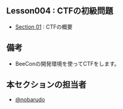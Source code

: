 Lesson004 : CTFの初級問題
---

- [Section 01](./section01.md) : CTFの概要


備考
---
- BeeConの開発環境を使ってCTFをします。

本セクションの担当者
---
- [@nobarudo](https://github.com/nobarudo)
